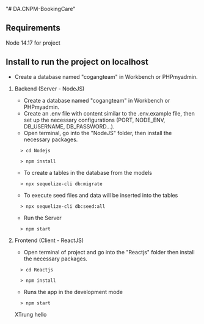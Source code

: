 "# DA.CNPM-BookingCare"

## Requirements

Node 14.17 for project

## Install to run the project on localhost

- Create a database named "cogangteam" in Workbench or PHPmyadmin.

1. Backend (Server - NodeJS)

   - Create a database named "cogangteam" in Workbench or PHPmyadmin.
   - Create an .env file with content similar to the .env.example file, then set up the necessary configurations (PORT, NODE_ENV, DB_USERNAME, DB_PASSWORD...).
   - Open terminal, go into the "NodeJS" folder, then install the necessary packages.

   ```
     > cd Nodejs
   ```

   ```
     > npm install
   ```

   - To create a tables in the database from the models

   ```
     > npx sequelize-cli db:migrate
   ```

    * To execute seed files and data will be inserted into the tables

    ```
      > npx sequelize-cli db:seed:all
    ```

   - Run the Server

   ```
     > npm start
   ```

2. Frontend (Client - ReactJS)

   - Open terminal of project and go into the "Reactjs" folder then install the necessary packages.

   ```
     > cd Reactjs
   ```

   ```
     > npm install
   ```

   - Runs the app in the development mode

   ```
     > npm start
   ```

   XTrung hello
